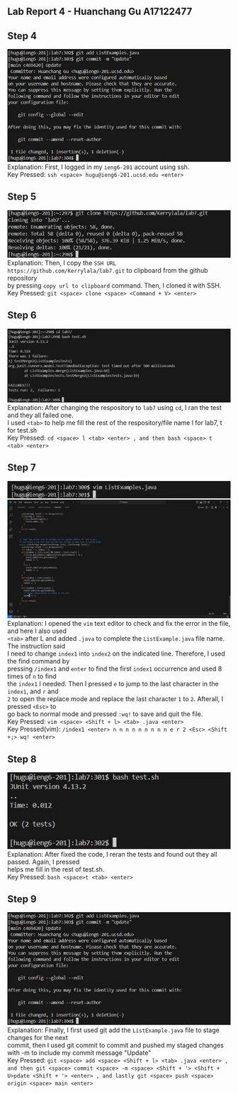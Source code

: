 **Lab Report 4 - Huanchang Gu A17122477**   
--  

**Step 4**  
--  
![Image](微信图片_20240311213931.png)    
Explanation: First, I logged in my `ieng6-201` account using ssh.  
Key Pressed: `ssh <space> hugu@ieng6-201.ucsd.edu <enter>`  

**Step 5**  
--  
![Image](微信图片_20240311213906.png)   
Explanation: Then, I copy the `SSH URL https://github.com/Kerrylala/lab7.git` to clipboard from the github repository  
by pressing `copy url to clipboard` command. Then, I cloned it with SSH.  
Key Pressed: `git <space> clone <space> <Command + V> <enter>`

**Step 6**  
-- 
![Image](微信图片_20240311213912.png)   
Explanation: After changing the respository to `lab7` using `cd`, I ran the test and they all failed one.  
I used `<tab>` to help me fill the rest of the respository/file name l for lab7, t for test.sh  
Key Pressed: `cd <space> l <tab> <enter> , and then bash <space> t <tab> <enter>`  

**Step 7**  
--  
![Image](微信图片_20240311213917.png)   
![Image](微信图片_20240311213922.png)   
Explanation: I opened the `vim` text editor to check and fix the error in the file, and here I also used   
`<tab>` after L and added `.java` to complete the `ListExample.java` file name. The instruction said   
I need to change `index1` into `index2` on the indicated line. Therefore, I used the find command by   
pressing `/index1` and `enter` to find the first `index1` occurrence and used 8 times of `n` to find   
the `index1` I needed. Then I pressed `e` to jump to the last character in the `index1`, and `r` and   
`2` to open the replace mode and replace the last character `1` to `2`. Afterall, I pressed `<Esc>` to   
go back to normal mode and pressed `:wq!` to save and quit the file.    
Key Pressed: `vim <space> <Shift + l> <tab> .java <enter>`     
Key Pressed(vim): `/index1 <enter> n n n n n n n n n e r 2 <Esc> <Shift +;> wq! <enter>`  



**Step 8** 
--  
![Image](微信图片_20240311213927.png)   
Explanation: After fixed the code, I reran the tests and found out they all passed. Again, I pressed  
<tab> helps me fill in the rest of test.sh.  
Key Pressed:  `bash <space>t <tab> <enter>`       

      

**Step 9**   
--    
![Image](微信图片_20240311213931.png)   
Explanation: Finally, I first used git add the `ListExample.java` file to stage changes for the next  
commit, then I used git commit to commit and pushed my staged changes with -m to include my commit message "Update"  
Key Pressed: `git <space> add <space> <Shift + l> <tab> .java <enter> , and then
git <space> commit <space> -m <space> <Shift + '> <Shift + U>pdate <Shift + '>
<enter> , and lastly git <space> push <space> origin <space> main <enter>`



